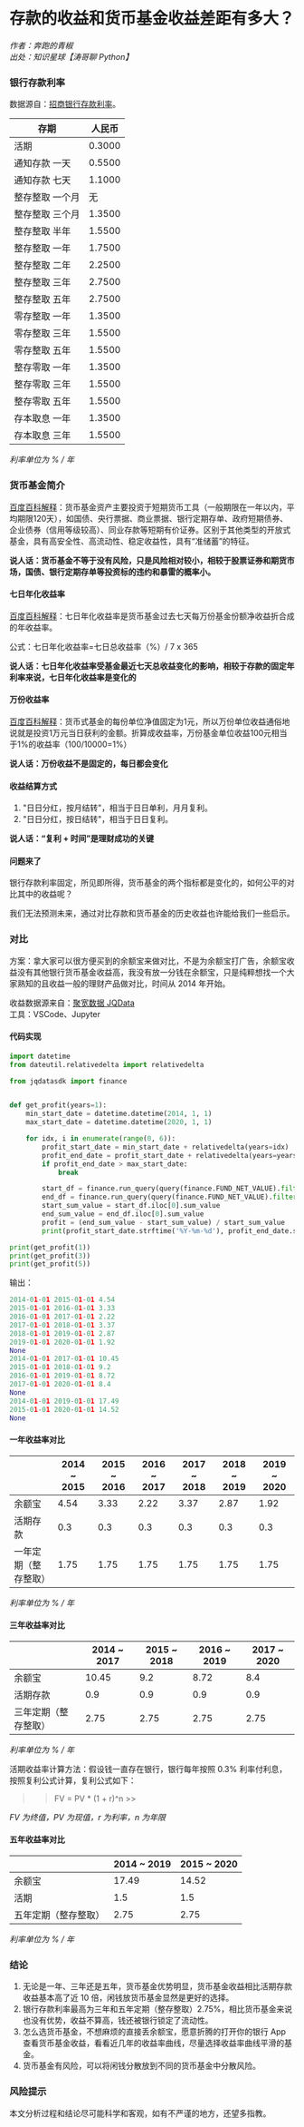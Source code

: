 # 存款的收益和货币基金收益差距有多大？

*作者：奔跑的青椒*<br />
*出处：知识星球【涛哥聊 Python】*<br />

### 银行存款利率
数据源自：[招商银行存款利率](https://www.cmbchina.com/CmbWebPubInfo/CDRate.aspx?chnl=cdrate)。

|存期	       | 人民币   |
| ----        | ----   |
|活期	       |  0.3000  |
|通知存款 一天  |  0.5500  |
|通知存款 七天  |  1.1000  |
|整存整取 一个月  |   无 |
|整存整取 三个月  |  	1.3500  |
|整存整取 半年  |  1.5500  |
|整存整取 一年  |  1.7500  |
|整存整取 二年  |  2.2500  |
|整存整取 三年  |  2.7500  |
|整存整取 五年  |  2.7500  |
|零存整取 一年  |  1.3500  |
|零存整取 三年  |  1.5500  |
|零存整取 五年  |  1.5500  |
|整存零取 一年  |  1.3500  |
|整存零取 三年  |  1.5500  |
|整存零取 五年  |  1.5500  |
|存本取息 一年  |  1.3500  |
|存本取息 三年  |  1.5500  |

*利率单位为 % / 年*

### 货币基金简介
[百度百科解释](https://baike.baidu.com/item/%E8%B4%A7%E5%B8%81%E5%9F%BA%E9%87%91)：货币基金资产主要投资于短期货币工具（一般期限在一年以内，平均期限120天），如国债、央行票据、商业票据、银行定期存单、政府短期债券、企业债券（信用等级较高）、同业存款等短期有价证券。区别于其他类型的开放式基金，具有高安全性、高流动性、稳定收益性，具有“准储蓄”的特征。

**说人话：货币基金不等于没有风险，只是风险相对较小，相较于股票证券和期货市场，国债、银行定期存单等投资标的违约和暴雷的概率小。**

#### 七日年化收益率
[百度百科解释](https://baike.baidu.com/item/%E4%B8%83%E6%97%A5%E5%B9%B4%E5%8C%96%E6%94%B6%E7%9B%8A%E7%8E%87)：七日年化收益率是货币基金过去七天每万份基金份额净收益折合成的年收益率。

公式：七日年化收益率=七日总收益率（%）/ 7 x 365

**说人话：七日年化收益率受基金最近七天总收益变化的影响，相较于存款的固定年利率来说，七日年化收益率是变化的**

#### 万份收益率
[百度百科解释](https://baike.baidu.com/item/%E4%B8%87%E4%BB%BD%E5%9F%BA%E9%87%91%E5%8D%95%E4%BD%8D%E6%94%B6%E7%9B%8A)：货币式基金的每份单位净值固定为1元，所以万份单位收益通俗地说就是投资1万元当日获利的金额。折算成收益率，万份基金单位收益100元相当于1%的收益率（100/10000=1%）

**说人话：万份收益不是固定的，每日都会变化**

#### 收益结算方式
1. "日日分红，按月结转"，相当于日日单利，月月复利。
2. "日日分红，按日结转"，相当于日日复利。

**说人话：“复利 + 时间”是理财成功的关键**

#### 问题来了
银行存款利率固定，所见即所得，货币基金的两个指标都是变化的，如何公平的对比其中的收益呢？

我们无法预测未来，通过对比存款和货币基金的历史收益也许能给我们一些启示。

### 对比
方案：拿大家可以很方便买到的余额宝来做对比，不是为余额宝打广告，余额宝收益没有其他银行货币基金收益高，我没有放一分钱在余额宝，只是纯粹想找一个大家熟知的且收益一般的理财产品做对比，时间从 2014 年开始。

收益数据源来自：[聚宽数据 JQData](https://www.joinquant.com/help/api/help?name=JQData#%E5%9C%BA%E5%A4%96%E5%9F%BA%E9%87%91%E6%95%B0%E6%8D%AE)<br />
工具：VSCode、Jupyter

#### 代码实现
```python
import datetime
from dateutil.relativedelta import relativedelta

from jqdatasdk import finance


def get_profit(years=1):
    min_start_date = datetime.datetime(2014, 1, 1)
    max_start_date = datetime.datetime(2020, 1, 1)

    for idx, i in enumerate(range(0, 6)):
        profit_start_date = min_start_date + relativedelta(years=idx)
        profit_end_date = profit_start_date + relativedelta(years=years)
        if profit_end_date > max_start_date:
            break

        start_df = finance.run_query(query(finance.FUND_NET_VALUE).filter(finance.FUND_NET_VALUE.code=='000198', finance.FUND_NET_VALUE.day>profit_start_date.strftime('%Y-%m-%d')).limit(1))
        end_df = finance.run_query(query(finance.FUND_NET_VALUE).filter(finance.FUND_NET_VALUE.code=='000198', finance.FUND_NET_VALUE.day<profit_end_date.strftime('%Y-%m-%d')).order_by(finance.FUND_NET_VALUE.day.desc()).limit(1))
        start_sum_value = start_df.iloc[0].sum_value
        end_sum_value = end_df.iloc[0].sum_value
        profit = (end_sum_value - start_sum_value) / start_sum_value
        print(profit_start_date.strftime('%Y-%m-%d'), profit_end_date.strftime('%Y-%m-%d'), round(profit * 100, 2))

print(get_profit(1))
print(get_profit(3))
print(get_profit(5))
```

输出：

```python
2014-01-01 2015-01-01 4.54
2015-01-01 2016-01-01 3.33
2016-01-01 2017-01-01 2.22
2017-01-01 2018-01-01 3.37
2018-01-01 2019-01-01 2.87
2019-01-01 2020-01-01 1.92
None
2014-01-01 2017-01-01 10.45
2015-01-01 2018-01-01 9.2
2016-01-01 2019-01-01 8.72
2017-01-01 2020-01-01 8.4
None
2014-01-01 2019-01-01 17.49
2015-01-01 2020-01-01 14.52
None
```

#### 一年收益率对比
|       | 2014 ~ 2015 | 2015 ~ 2016 | 2016 ~ 2017 | 2017 ~ 2018 | 2018 ~ 2019 |  2019 ~ 2020 |
| ----   |     ----   |   ----      |   ----      |   ----       |  ----      |    ----      |
| 余额宝 | 4.54      |    3.33     |    2.22     |   3.37       |  2.87       |   1.92      |
| 活期存款 | 0.3      |   0.3       |    0.3     |    0.3       |   0.3       |    0.3       |
| 一年定期（整存整取） |  1.75   | 1.75   |    1.75   |  1.75   |  1.75    | 1.75    |

*利率单位为 % / 年*

#### 三年收益率对比
|      | 2014 ~ 2017 | 2015 ~ 2018 | 2016 ~ 2019 | 2017 ~ 2020 |
| ---- |    ----     |     ----    |    ----     |     ----    |
| 余额宝 |  10.45     |    9.2      |    8.72     |    8.4      |
| 活期存款| 0.9       |    0.9      |     0.9     |     0.9     |
| 三年定期（整存整取） | 2.75  | 2.75  | 2.75  | 2.75 |

*利率单位为 % / 年*

活期收益率计算方法：假设钱一直存在银行，银行每年按照 0.3% 利率付利息，按照复利公式计算，复利公式如下：

>> FV = PV * (1 + r)^n >>

*FV 为终值，PV 为现值，r 为利率，n 为年限*

#### 五年收益率对比
|    | 2014 ~ 2019 | 2015 ~ 2020 |
| ---- | ----      | ----        |
| 余额宝 | 17.49    |    14.52    |
| 活期  | 1.5      |   1.5      |
| 五年定期（整存整取） |  2.75  | 2.75 |

*利率单位为 % / 年*

### 结论
1. 无论是一年、三年还是五年，货币基金优势明显，货币基金收益相比活期存款收益基本高了近 10 倍，闲钱放货币基金显然是更好的选择。
2. 银行存款利率最高为三年和五年定期（整存整取）2.75%，相比货币基金来说也没有优势，收益不算高，钱还被银行锁定了流动性。
3. 怎么选货币基金，不想麻烦的直接丢余额宝，愿意折腾的打开你的银行 App 查看货币基金收益，看看近几年的收益率曲线，尽量选择收益率曲线平滑的基金。
4. 货币基金有风险，可以将闲钱分散放到不同的货币基金中分散风险。

### 风险提示
本文分析过程和结论尽可能科学和客观，如有不严谨的地方，还望多指教。
